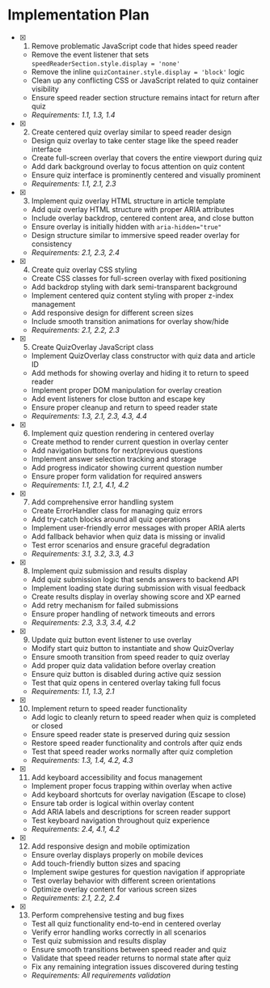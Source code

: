 # Implementation Plan

- [x] 1. Remove problematic JavaScript code that hides speed reader
  - Remove the event listener that sets `speedReaderSection.style.display = 'none'`
  - Remove the inline `quizContainer.style.display = 'block'` logic
  - Clean up any conflicting CSS or JavaScript related to quiz container visibility
  - Ensure speed reader section structure remains intact for return after quiz
  - _Requirements: 1.1, 1.3, 1.4_

- [x] 2. Create centered quiz overlay similar to speed reader design
  - Design quiz overlay to take center stage like the speed reader interface
  - Create full-screen overlay that covers the entire viewport during quiz
  - Add dark background overlay to focus attention on quiz content
  - Ensure quiz interface is prominently centered and visually prominent
  - _Requirements: 1.1, 2.1, 2.3_

- [x] 3. Implement quiz overlay HTML structure in article template
  - Add quiz overlay HTML structure with proper ARIA attributes
  - Include overlay backdrop, centered content area, and close button
  - Ensure overlay is initially hidden with `aria-hidden="true"`
  - Design structure similar to immersive speed reader overlay for consistency
  - _Requirements: 2.1, 2.3, 2.4_

- [x] 4. Create quiz overlay CSS styling
  - Create CSS classes for full-screen overlay with fixed positioning
  - Add backdrop styling with dark semi-transparent background
  - Implement centered quiz content styling with proper z-index management
  - Add responsive design for different screen sizes
  - Include smooth transition animations for overlay show/hide
  - _Requirements: 2.1, 2.2, 2.3_

- [x] 5. Create QuizOverlay JavaScript class
  - Implement QuizOverlay class constructor with quiz data and article ID
  - Add methods for showing overlay and hiding it to return to speed reader
  - Implement proper DOM manipulation for overlay creation
  - Add event listeners for close button and escape key
  - Ensure proper cleanup and return to speed reader state
  - _Requirements: 1.3, 2.1, 2.3, 4.3, 4.4_

- [x] 6. Implement quiz question rendering in centered overlay
  - Create method to render current question in overlay center
  - Add navigation buttons for next/previous questions
  - Implement answer selection tracking and storage
  - Add progress indicator showing current question number
  - Ensure proper form validation for required answers
  - _Requirements: 1.1, 2.1, 4.1, 4.2_

- [x] 7. Add comprehensive error handling system
  - Create ErrorHandler class for managing quiz errors
  - Add try-catch blocks around all quiz operations
  - Implement user-friendly error messages with proper ARIA alerts
  - Add fallback behavior when quiz data is missing or invalid
  - Test error scenarios and ensure graceful degradation
  - _Requirements: 3.1, 3.2, 3.3, 4.3_

- [x] 8. Implement quiz submission and results display
  - Add quiz submission logic that sends answers to backend API
  - Implement loading state during submission with visual feedback
  - Create results display in overlay showing score and XP earned
  - Add retry mechanism for failed submissions
  - Ensure proper handling of network timeouts and errors
  - _Requirements: 2.3, 3.3, 3.4, 4.2_

- [x] 9. Update quiz button event listener to use overlay
  - Modify start quiz button to instantiate and show QuizOverlay
  - Ensure smooth transition from speed reader to quiz overlay
  - Add proper quiz data validation before overlay creation
  - Ensure quiz button is disabled during active quiz session
  - Test that quiz opens in centered overlay taking full focus
  - _Requirements: 1.1, 1.3, 2.1_

- [x] 10. Implement return to speed reader functionality
  - Add logic to cleanly return to speed reader when quiz is completed or closed
  - Ensure speed reader state is preserved during quiz session
  - Restore speed reader functionality and controls after quiz ends
  - Test that speed reader works normally after quiz completion
  - _Requirements: 1.3, 1.4, 4.2, 4.3_

- [x] 11. Add keyboard accessibility and focus management
  - Implement proper focus trapping within overlay when active
  - Add keyboard shortcuts for overlay navigation (Escape to close)
  - Ensure tab order is logical within overlay content
  - Add ARIA labels and descriptions for screen reader support
  - Test keyboard navigation throughout quiz experience
  - _Requirements: 2.4, 4.1, 4.2_

- [x] 12. Add responsive design and mobile optimization
  - Ensure overlay displays properly on mobile devices
  - Add touch-friendly button sizes and spacing
  - Implement swipe gestures for question navigation if appropriate
  - Test overlay behavior with different screen orientations
  - Optimize overlay content for various screen sizes
  - _Requirements: 2.1, 2.2, 2.4_

- [x] 13. Perform comprehensive testing and bug fixes
  - Test all quiz functionality end-to-end in centered overlay
  - Verify error handling works correctly in all scenarios
  - Test quiz submission and results display
  - Ensure smooth transitions between speed reader and quiz
  - Validate that speed reader returns to normal state after quiz
  - Fix any remaining integration issues discovered during testing
  - _Requirements: All requirements validation_